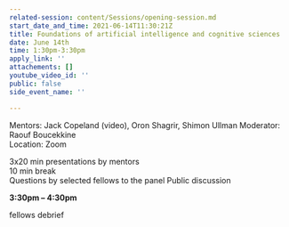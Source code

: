 ```yaml
---
related-session: content/Sessions/opening-session.md
start_date_and_time: 2021-06-14T11:30:21Z
title: Foundations of artificial intelligence and cognitive sciences
date: June 14th
time: 1:30pm-3:30pm
apply_link: ''
attachements: []
youtube_video_id: ''
public: false
side_event_name: ''

---
```

Mentors: Jack Copeland (video), Oron Shagrir, Shimon Ullman Moderator: Raouf Boucekkine  
Location: Zoom

3x20 min presentations by mentors  
10 min break  
Questions by selected fellows to the panel Public discussion

**3:30pm – 4:30pm**

fellows debrief